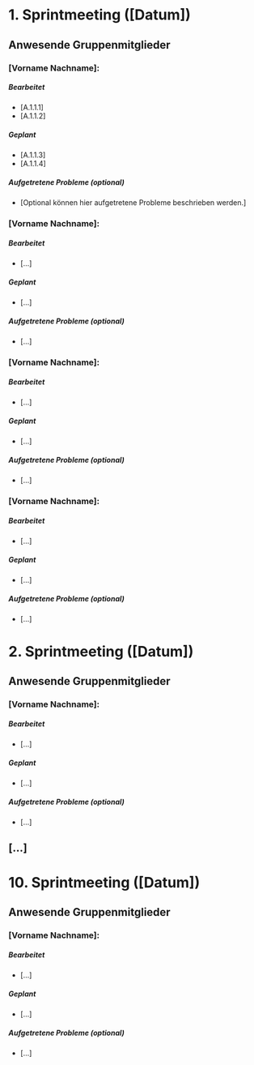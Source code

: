 ﻿# 1. Sprintmeeting ([Datum])
## Anwesende Gruppenmitglieder 

### [Vorname Nachname]:
##### Bearbeitet
* [A.1.1.1]
* [A.1.1.2]
##### Geplant
* [A.1.1.3]
* [A.1.1.4]
##### Aufgetretene Probleme (optional)
* [Optional können hier aufgetretene Probleme beschrieben werden.]

### [Vorname Nachname]:
##### Bearbeitet
* [...]
##### Geplant
* [...]
##### Aufgetretene Probleme (optional)
* [...]

### [Vorname Nachname]:
##### Bearbeitet
* [...]
##### Geplant
* [...]
##### Aufgetretene Probleme (optional)
* [...]

### [Vorname Nachname]:
##### Bearbeitet
* [...]
##### Geplant
* [...]
##### Aufgetretene Probleme (optional)
* [...]

# 2. Sprintmeeting ([Datum])
## Anwesende Gruppenmitglieder 

### [Vorname Nachname]:
##### Bearbeitet
* [...]
##### Geplant
* [...]
##### Aufgetretene Probleme (optional)
* [...]

## [...]


# 10. Sprintmeeting ([Datum])
## Anwesende Gruppenmitglieder 
### [Vorname Nachname]:
##### Bearbeitet
* [...]
##### Geplant
* [...]
##### Aufgetretene Probleme (optional)
* [...]
